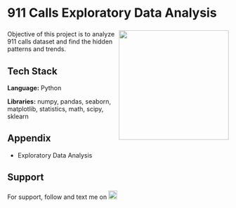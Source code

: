 # 911 Calls Exploratory Data Analysis

###

<img align="right" height="250" src="https://export-download.canva.com/j0g_k/DAFgolj0g_k/492/0/0004-6433785706482694875.png?X-Amz-Algorithm=AWS4-HMAC-SHA256&X-Amz-Credential=AKIAJHKNGJLC2J7OGJ6Q%2F20230616%2Fus-east-1%2Fs3%2Faws4_request&X-Amz-Date=20230616T045604Z&X-Amz-Expires=55459&X-Amz-Signature=537ffebd88e512e040b33831d88d2fd288b23b70f4add7ac611261ed28308291&X-Amz-SignedHeaders=host&response-content-disposition=attachment%3B%20filename%2A%3DUTF-8%27%27911%2520Calls.png&response-expires=Fri%2C%2016%20Jun%202023%2020%3A20%3A23%20GMT"/>

###

Objective of this project is to analyze 911 calls dataset and find the hidden patterns and trends.

## Tech Stack

**Language:** Python

**Libraries:** numpy, pandas, seaborn, matplotlib, statistics, math, scipy, sklearn

## Appendix

* Exploratory Data Analysis

## Support

For support, follow and text me on </a>
    <a href="https://www.linkedin.com/in/tajamulk2/" target="_blank">
    <img src="https://img.shields.io/static/v1?message=LinkedIn&logo=linkedin&label=&color=0077B5&logoColor=white&labelColor=&style=plastic" height="20" alt="linkedin logo"  />
  </a>




